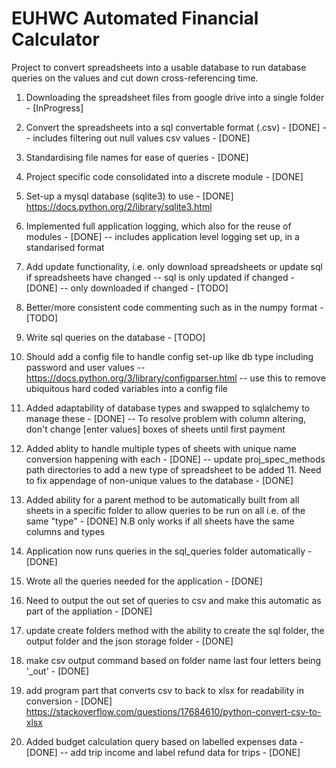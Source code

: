 # EUHWC Automated Financial Calculator
Project to convert spreadsheets into a usable database to run database queries on the values and cut down cross-referencing time.

1. Downloading the spreadsheet files from google drive into a single folder - [InProgress]
2. Convert the spreadsheets into a sql convertable format (.csv) - [DONE]
    -- includes filtering out null values csv values - [DONE]
3. Standardising file names for ease of queries - [DONE]
4. Project specific code consolidated into a discrete module - [DONE]
4. Set-up a mysql database (sqlite3) to use - [DONE]
https://docs.python.org/2/library/sqlite3.html
5. Implemented full application logging, which also for the reuse of modules - [DONE]
    -- includes application level logging set up, in a standarised  format

6. Add update functionality, i.e. only download spreadsheets or update sql if spreadsheets have changed
      -- sql is only updated if changed - [DONE]
      -- only downloaded if changed - [TODO]
7. Better/more consistent code commenting such as in the numpy format - [TODO]
8. Write sql queries on the database - [TODO]
9. Should add a config file to handle config set-up like db type including password and user values
 -- https://docs.python.org/3/library/configparser.html
  -- use this to remove ubiquitous hard coded variables into a config file

10. Added adaptability of database types and swapped to sqlalchemy to manage these - [DONE]
  -- To resolve problem with column altering, don't change [enter values] boxes of sheets until first payment
12. Added ablity to handle multiple types of sheets with unique name conversion happening with each - [DONE]
      -- update proj_spec_methods path directories to add a new type of spreadsheet to be added
      11. Need to fix appendage of non-unique values to the database - [DONE]
13. Added ability for a parent method to be automatically built from all sheets in a specific folder to allow queries to be run on all
    i.e. of the same "type" - [DONE] N.B only works if all sheets have the same columns and types
14. Application now runs queries in the sql_queries folder automatically - [DONE]
15. Wrote all the queries needed for the application - [DONE]
16. Need to output the out set of queries to csv and make this automatic as part of the appliation - [DONE]
17. update create folders method with the ability to create the sql folder, the output folder and the json storage folder - [DONE]


18. make csv output command based on folder name last four letters being '\_out' - [DONE]
19. add program part that converts csv to back to xlsx for readability in conversion - [DONE]
https://stackoverflow.com/questions/17684610/python-convert-csv-to-xlsx

20. Added budget calculation query based on labelled expenses data - [DONE]
  -- add trip income and label refund data for trips - [DONE]
